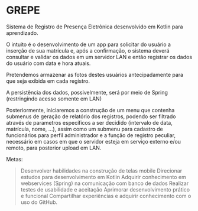 # GREPE

Sistema de Registro de Presença Eletrônica desenvolvido em Kotlin para aprendizado.

O intuito é o desenvolvimento de um app para solicitar do usuário a inserção de sua matrícula e, após a confirmação, o sistema deverá consultar e validar os dados em um servidor LAN e então registrar os dados do usuário com data e hora atuais.

Pretendemos armazenar as fotos destes usuários antecipadamente para que seja exibida em cada registro.

A persistência dos dados, possivelmente, será por meio de Spring (restringindo acesso somente em LAN)

Posteriormente, iniciaremos a construção de um menu que contenha submenus de geração de relatório dos registros, podendo ser filtrado através de parametros específicos a ser decidido (intervalo de data, matrícula, nome, ...), assim como um submenu para cadastro de funcionários para perfil administrador e a função de registro peculiar, necessário em casos em que o servidor esteja em serviço externo e/ou remoto, para posterior upload em LAN.

Metas:
> Desenvolver habilidades na construção de telas mobile
> Direcionar estudos para desenvolvimento em Kotlin
> Adquirir conhecimento em webservices (Spring) na comunicação com banco de dados
> Realizar testes de usabilidade e aceitação
> Aprimorar desenvolvimento prático e funcional
> Compartilhar experiências e adquirir conhecimento com o uso do GitHub.
